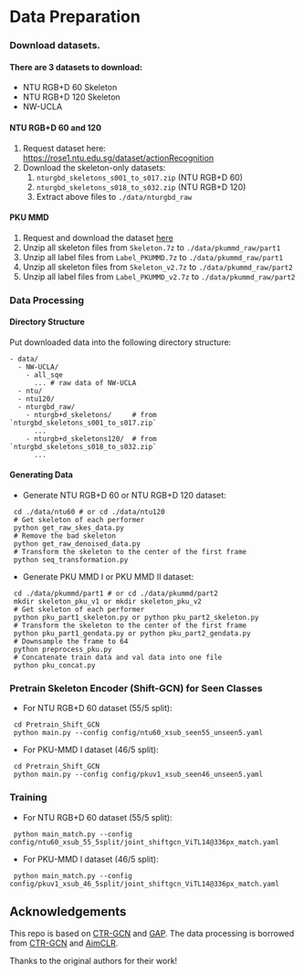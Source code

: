 # Data Preparation

### Download datasets.

#### There are 3 datasets to download:

- NTU RGB+D 60 Skeleton
- NTU RGB+D 120 Skeleton
- NW-UCLA

#### NTU RGB+D 60 and 120

1. Request dataset here: https://rose1.ntu.edu.sg/dataset/actionRecognition
2. Download the skeleton-only datasets:
   1. `nturgbd_skeletons_s001_to_s017.zip` (NTU RGB+D 60)
   2. `nturgbd_skeletons_s018_to_s032.zip` (NTU RGB+D 120)
   3. Extract above files to `./data/nturgbd_raw`

#### PKU MMD

1. Request and download the dataset [here](https://www.icst.pku.edu.cn/struct/Projects/PKUMMD.html)
2. Unzip all skeleton files from `Skeleton.7z` to `./data/pkummd_raw/part1`
3. Unzip all label files from `Label_PKUMMD.7z` to `./data/pkummd_raw/part1`
3. Unzip all skeleton files from `Skeleton_v2.7z` to `./data/pkummd_raw/part2`
4. Unzip all label files from `Label_PKUMMD_v2.7z` to `./data/pkummd_raw/part2`


### Data Processing

#### Directory Structure

Put downloaded data into the following directory structure:

```
- data/
  - NW-UCLA/
    - all_sqe
      ... # raw data of NW-UCLA
  - ntu/
  - ntu120/
  - nturgbd_raw/
    - nturgb+d_skeletons/     # from `nturgbd_skeletons_s001_to_s017.zip`
      ...
    - nturgb+d_skeletons120/  # from `nturgbd_skeletons_s018_to_s032.zip`
      ...
```

#### Generating Data

- Generate NTU RGB+D 60 or NTU RGB+D 120 dataset:

```
 cd ./data/ntu60 # or cd ./data/ntu120
 # Get skeleton of each performer
 python get_raw_skes_data.py
 # Remove the bad skeleton 
 python get_raw_denoised_data.py
 # Transform the skeleton to the center of the first frame
 python seq_transformation.py
```

- Generate PKU MMD I or PKU MMD II dataset:
```
 cd ./data/pkummd/part1 # or cd ./data/pkummd/part2
 mkdir skeleton_pku_v1 or mkdir skeleton_pku_v2
 # Get skeleton of each performer
 python pku_part1_skeleton.py or python pku_part2_skeleton.py
 # Transform the skeleton to the center of the first frame
 python pku_part1_gendata.py or python pku_part2_gendata.py
 # Downsample the frame to 64
 python preprocess_pku.py
 # Concatenate train data and val data into one file
 python pku_concat.py
```


### Pretrain Skeleton Encoder (Shift-GCN) for Seen Classes 

- For NTU RGB+D 60 dataset (55/5 split):
```
 cd Pretrain_Shift_GCN
 python main.py --config config/ntu60_xsub_seen55_unseen5.yaml
```

- For PKU-MMD I dataset (46/5 split):
```
 cd Pretrain_Shift_GCN
 python main.py --config config/pkuv1_xsub_seen46_unseen5.yaml
```


### Training 

- For NTU RGB+D 60 dataset (55/5 split):
```
 python main_match.py --config config/ntu60_xsub_55_5split/joint_shiftgcn_ViTL14@336px_match.yaml
```

- For PKU-MMD I dataset (46/5 split):
```
 python main_match.py --config config/pkuv1_xsub_46_5split/joint_shiftgcn_ViTL14@336px_match.yaml
```

## Acknowledgements
This repo is based on [CTR-GCN](https://github.com/Uason-Chen/CTR-GCN) and [GAP](https://github.com/MartinXM/GAP). The data processing is borrowed from [CTR-GCN](https://github.com/Uason-Chen/CTR-GCN) and [AimCLR](https://github.com/Levigty/AimCLR).

Thanks to the original authors for their work!
